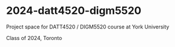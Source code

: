 # 2024-datt4520-digm5520

Project space for DATT4520 / DIGM5520 course at York University

Class of 2024, Toronto